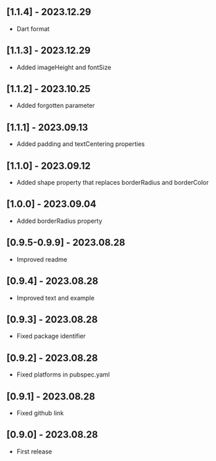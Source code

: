 ## [1.1.4] - 2023.12.29

* Dart format

## [1.1.3] - 2023.12.29

* Added imageHeight and fontSize

## [1.1.2] - 2023.10.25

* Added forgotten parameter

## [1.1.1] - 2023.09.13

* Added padding and textCentering properties

## [1.1.0] - 2023.09.12

* Added shape property that replaces borderRadius and borderColor

## [1.0.0] - 2023.09.04

* Added borderRadius property

## [0.9.5-0.9.9] - 2023.08.28

* Improved readme

## [0.9.4] - 2023.08.28

* Improved text and example

## [0.9.3] - 2023.08.28

* Fixed package identifier

## [0.9.2] - 2023.08.28

* Fixed platforms in pubspec.yaml

## [0.9.1] - 2023.08.28

* Fixed github link

## [0.9.0] - 2023.08.28

* First release